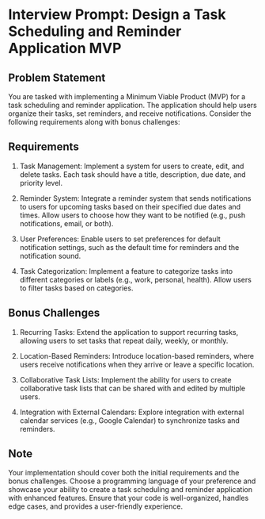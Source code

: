 # Interview Prompt: Design a Task Scheduling and Reminder Application MVP

## Problem Statement

You are tasked with implementing a Minimum Viable Product (MVP) for a task scheduling and reminder application. The application should help users organize their tasks, set reminders, and receive notifications. Consider the following requirements along with bonus challenges:

## Requirements

1. Task Management:
   Implement a system for users to create, edit, and delete tasks. Each task should have a title, description, due date, and priority level.

1. Reminder System:
   Integrate a reminder system that sends notifications to users for upcoming tasks based on their specified due dates and times.
   Allow users to choose how they want to be notified (e.g., push notifications, email, or both).

1. User Preferences:
   Enable users to set preferences for default notification settings, such as the default time for reminders and the notification sound.

1. Task Categorization:
   Implement a feature to categorize tasks into different categories or labels (e.g., work, personal, health).
   Allow users to filter tasks based on categories.

## Bonus Challenges

1. Recurring Tasks:
   Extend the application to support recurring tasks, allowing users to set tasks that repeat daily, weekly, or monthly.

1. Location-Based Reminders:
   Introduce location-based reminders, where users receive notifications when they arrive or leave a specific location.

1. Collaborative Task Lists:
   Implement the ability for users to create collaborative task lists that can be shared with and edited by multiple users.

1. Integration with External Calendars:
   Explore integration with external calendar services (e.g., Google Calendar) to synchronize tasks and reminders.

## Note

Your implementation should cover both the initial requirements and the bonus challenges. Choose a programming language of your preference and showcase your ability to create a task scheduling and reminder application with enhanced features. Ensure that your code is well-organized, handles edge cases, and provides a user-friendly experience.
